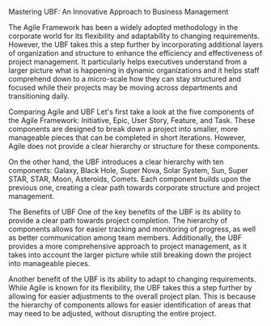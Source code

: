 Mastering UBF: An Innovative Approach to Business Management

The Agile Framework has been a widely adopted methodology in the corporate world for its flexibility and adaptability to changing requirements. However, the UBF takes this a step further by incorporating additional layers of organization and structure to enhance the efficiency and effectiveness of project management. It particularly helps executives understand from a larger picture what is happening in dynamic organizations and it helps staff comprehend down to a micro-scale how they can stay structured and focused while their projects may be moving across departments and transitioning daily.

Comparing Agile and UBF
Let's first take a look at the five components of the Agile Framework: Initiative, Epic, User Story, Feature, and Task. These components are designed to break down a project into smaller, more manageable pieces that can be completed in short iterations. However, Agile does not provide a clear hierarchy or structure for these components.

On the other hand, the UBF introduces a clear hierarchy with ten components: Galaxy, Black Hole, Super Nova, Solar System, Sun, Super STAR, STAR, Moon, Asteroids, Comets. Each component builds upon the previous one, creating a clear path towards corporate structure and project management. 

The Benefits of UBF
One of the key benefits of the UBF is its ability to provide a clear path towards project completion. The hierarchy of components allows for easier tracking and monitoring of progress, as well as better communication among team members. Additionally, the UBF provides a more comprehensive approach to project management, as it takes into account the larger picture while still breaking down the project into manageable pieces.

Another benefit of the UBF is its ability to adapt to changing requirements. While Agile is known for its flexibility, the UBF takes this a step further by allowing for easier adjustments to the overall project plan. This is because the hierarchy of components allows for easier identification of areas that may need to be adjusted, without disrupting the entire project.





